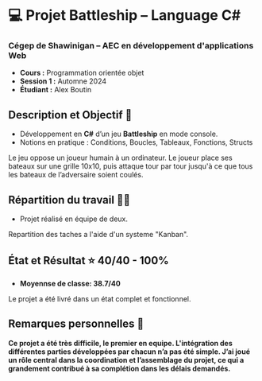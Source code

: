 # 💻 Projet Battleship – Language C#

### Cégep de Shawinigan – AEC en développement d'applications Web  
- **Cours :** Programmation orientée objet  
- **Session 1 :** Automne 2024  
- **Étudiant :** Alex Boutin  

## Description et Objectif 🎯  
- Développement en **C#** d’un jeu **Battleship** en mode console.  
- Notions en pratique : Conditions, Boucles, Tableaux, Fonctions, Structs   

Le jeu oppose un joueur humain à un ordinateur. Le joueur place ses bateaux sur une grille 10x10, puis attaque tour par tour jusqu'à ce que tous les bateaux de l’adversaire soient coulés.

## Répartition du travail 👨‍💻  
- Projet réalisé en équipe de deux. 

Repartition des taches a l'aide d'un systeme "Kanban".

## État et Résultat ⭐ 40/40 - 100%
- **Moyennse de classe: 38.7/40**

Le projet a été livré dans un état complet et fonctionnel.

## Remarques personnelles 📝  
**Ce projet a été très difficile, le premier en equipe. L'intégration des différentes parties développées par chacun n’a pas été simple. J’ai joué un rôle central dans la coordination et l’assemblage du projet, ce qui a grandement contribué à sa complétion dans les délais demandés.**

